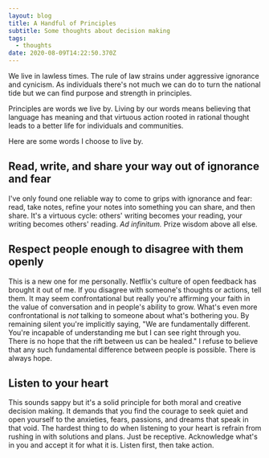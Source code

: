 ```yaml
---
layout: blog
title: A Handful of Principles
subtitle: Some thoughts about decision making
tags:
  - thoughts
date: 2020-08-09T14:22:50.370Z
---
```

We live in lawless times. The rule of law strains under aggressive ignorance and cynicism. As individuals there's not much we can do to turn the national tide but we can find purpose and strength in principles.

Principles are words we live by. Living by our words means believing that language has meaning and that virtuous action rooted in rational thought leads to a better life for individuals and communities.

Here are some words I choose to live by.

## Read, write, and share your way out of ignorance and fear

I've only found one reliable way to come to grips with ignorance and fear: read, take notes, refine your notes into something you can share, and then share. It's a virtuous cycle: others' writing becomes your reading, your writing becomes others' reading. *Ad infinitum.* Prize wisdom above all else.

## Respect people enough to disagree with them openly

This is a new one for me personally. Netflix's culture of open feedback has brought it out of me. If you disagree with someone's thoughts or actions, tell them. It may seem confrontational but really you're affirming your faith in the value of conversation and in people's ability to grow. What's even more confrontational is *not* talking to someone about what's bothering you. By remaining silent you're implicitly saying, "We are fundamentally different. You're incapable of understanding me but I can see right through you. There is no hope that the rift between us can be healed." I refuse to believe that any such fundamental difference between people is possible. There is always hope.

## Listen to your heart

This sounds sappy but it's a solid principle for both moral and creative decision making. It demands that you find the courage to seek quiet and open yourself to the anxieties, fears, passions, and dreams that speak in that void. The hardest thing to do when listening to your heart is refrain from rushing in with solutions and plans. Just be receptive. Acknowledge what's in you and accept it for what it is. Listen first, then take action.